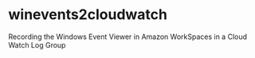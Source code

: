 # winevents2cloudwatch
Recording the Windows Event Viewer in Amazon WorkSpaces in a Cloud Watch Log Group
